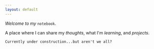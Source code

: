 ```yaml
---
layout: default
---
```

_Welcome to my_ `notebook`.

A place where I can share my _thoughts_, what I'm _learning_, and _projects_.


```
Currently under construction...but aren't we all?
```
